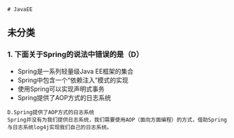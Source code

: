 
    # JavaEE

## 未分类

### 1. 下面关于Spring的说法中错误的是（D）

* Spring是一系列轻量级Java EE框架的集合
* Spring中包含一个“依赖注入”模式的实现
* 使用Spring可以实现声明式事务
* Spring提供了AOP方式的日志系统

```t
D.Spring提供了AOP方式的日志系统
Spring并没有为我们提供日志系统，我们需要使用AOP（面向方面编程）的方式，借助Spring与日志系统log4j实现我们自己的日志系统。
```
